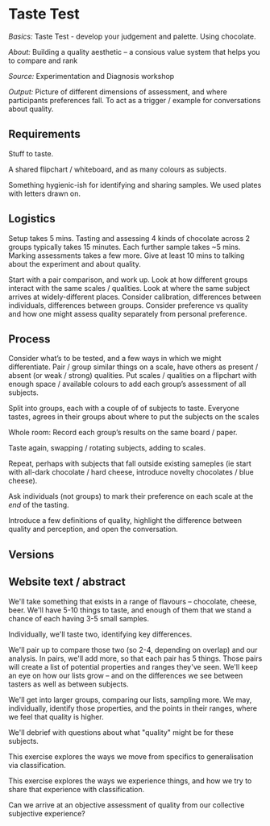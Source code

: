 # Taste Test

*Basics:* Taste Test - develop your judgement and palette. Using chocolate.

*About:* Building a quality aesthetic – a consious value system that helps you to compare and rank

*Source:* Experimentation and Diagnosis workshop

*Output:* Picture of different dimensions of assessment, and where participants preferences fall. To act as a trigger / example for conversations about quality.

## Requirements

Stuff to taste.

A shared flipchart / whiteboard, and as many colours as subjects.

Something hygienic-ish for identifying and sharing samples. We used plates with letters drawn on.

## Logistics

Setup takes 5 mins. Tasting and assessing 4 kinds of chocolate across 2 groups typically takes 15 minutes. Each further sample takes ~5 mins. Marking assessments takes a few more. Give at least 10 mins to talking about the experiment and about quality.

Start with a pair comparison, and work up. Look at how different groups interact with the same scales / qualities. Look at where the same subject arrives at widely-different places. Consider calibration, differences between individuals, differences between groups. Consider preference vs quality and how one might assess quality separately from personal preference.


## Process

Consider what’s to be tested, and a few ways in which we might differentiate. Pair / group similar things on a scale, have others as present / absent (or weak / strong) qualities. Put scales / qualities on a flipchart with enough space / available colours to add each group’s assessment of all subjects.

Split into groups, each with a couple of of subjects to taste. Everyone tastes, agrees in their groups about where to put the subjects on the scales

Whole room: Record each group’s results on the same board / paper. 

Taste again, swapping / rotating subjects, adding to scales.

Repeat, perhaps with subjects that fall outside existing sameples (ie start with all-dark chocolate / hard cheese, introduce novelty chocolates / blue cheese).

Ask individuals (not groups) to mark their preference on each scale at the *end* of the tasting.

Introduce a few definitions of quality, highlight the difference between quality and perception, and open the conversation.

## Versions


## Website text / abstract

We'll take something that exists in a range of flavours – chocolate, cheese, beer. We'll have 5-10 things to taste, and enough of them that we stand a chance of each having 3-5 small samples.

Individually, we'll taste two, identifying key differences.

We'll pair up to compare those two (so 2-4, depending on overlap) and our analysis. In pairs, we'll add more, so that each pair has 5 things. Those pairs will create a list of potential properties and ranges they've seen. We'll keep an eye on how our lists grow – and on the differences we see between tasters as well as between subjects.

We'll get into larger groups, comparing our lists, sampling more. We may, individually, identify those properties, and the points in their ranges, where we feel that quality is higher. 

We'll debrief with questions about what "quality" might be for these subjects.

This exercise explores the ways we move from specifics to generalisation via classification.

This exercise explores the ways we experience things, and how we try to share that experience with classification.

Can we arrive at an objective assessment of quality from our collective subjective experience?
